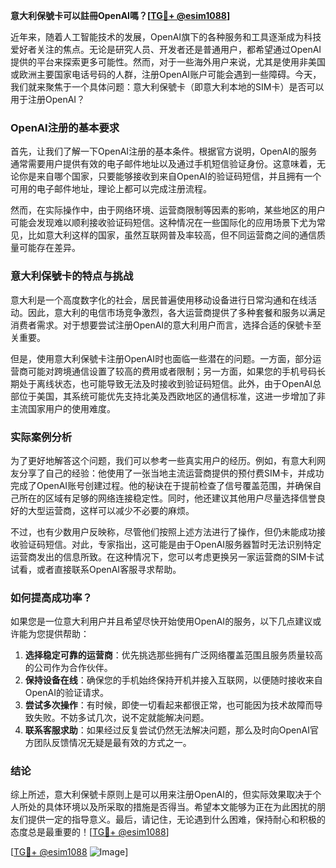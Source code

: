 **意大利保號卡可以註冊OpenAI嗎？[[TG💪+ @esim1088](https://t.me/s/esim1088)]**

近年来，随着人工智能技术的发展，OpenAI旗下的各种服务和工具逐渐成为科技爱好者关注的焦点。无论是研究人员、开发者还是普通用户，都希望通过OpenAI提供的平台来探索更多可能性。然而，对于一些海外用户来说，尤其是使用非美国或欧洲主要国家电话号码的人群，注册OpenAI账户可能会遇到一些障碍。今天，我们就来聚焦于一个具体问题：意大利保號卡（即意大利本地的SIM卡）是否可以用于注册OpenAI？

### OpenAI注册的基本要求

首先，让我们了解一下OpenAI注册的基本条件。根据官方说明，OpenAI的服务通常需要用户提供有效的电子邮件地址以及通过手机短信验证身份。这意味着，无论你是来自哪个国家，只要能够接收到来自OpenAI的验证码短信，并且拥有一个可用的电子邮件地址，理论上都可以完成注册流程。

然而，在实际操作中，由于网络环境、运营商限制等因素的影响，某些地区的用户可能会发现难以顺利接收验证码短信。这种情况在一些国际化的应用场景下尤为常见，比如意大利这样的国家，虽然互联网普及率较高，但不同运营商之间的通信质量可能存在差异。

### 意大利保號卡的特点与挑战

意大利是一个高度数字化的社会，居民普遍使用移动设备进行日常沟通和在线活动。因此，意大利的电信市场竞争激烈，各大运营商提供了多种套餐和服务以满足消费者需求。对于想要尝试注册OpenAI的意大利用户而言，选择合适的保號卡至关重要。

但是，使用意大利保號卡注册OpenAI时也面临一些潜在的问题。一方面，部分运营商可能对跨境通信设置了较高的费用或者限制；另一方面，如果您的手机号码长期处于离线状态，也可能导致无法及时接收到验证码短信。此外，由于OpenAI总部位于美国，其系统可能优先支持北美及西欧地区的通信标准，这进一步增加了非主流国家用户的使用难度。

### 实际案例分析

为了更好地解答这个问题，我们可以参考一些真实用户的经历。例如，有意大利网友分享了自己的经验：他使用了一张当地主流运营商提供的预付费SIM卡，并成功完成了OpenAI账号创建过程。他的秘诀在于提前检查了信号覆盖范围，并确保自己所在的区域有足够的网络连接稳定性。同时，他还建议其他用户尽量选择信誉良好的大型运营商，这样可以减少不必要的麻烦。

不过，也有少数用户反映称，尽管他们按照上述方法进行了操作，但仍未能成功接收验证码短信。对此，专家指出，这可能是由于OpenAI服务器暂时无法识别特定运营商发出的信息所致。在这种情况下，您可以考虑更换另一家运营商的SIM卡试试看，或者直接联系OpenAI客服寻求帮助。

### 如何提高成功率？

如果您是一位意大利用户并且希望尽快开始使用OpenAI的服务，以下几点建议或许能为您提供帮助：

1. **选择稳定可靠的运营商**：优先挑选那些拥有广泛网络覆盖范围且服务质量较高的公司作为合作伙伴。
2. **保持设备在线**：确保您的手机始终保持开机并接入互联网，以便随时接收来自OpenAI的验证请求。
3. **尝试多次操作**：有时候，即使一切看起来都很正常，也可能因为技术故障而导致失败。不妨多试几次，说不定就能解决问题。
4. **联系客服求助**：如果经过反复尝试仍然无法解决问题，那么及时向OpenAI官方团队反馈情况无疑是最有效的方式之一。

### 结论

综上所述，意大利保號卡原则上是可以用来注册OpenAI的，但实际效果取决于个人所处的具体环境以及所采取的措施是否得当。希望本文能够为正在为此困扰的朋友们提供一定的指导意义。最后，请记住，无论遇到什么困难，保持耐心和积极的态度总是最重要的！[[TG💪+ @esim1088](https://t.me/s/esim1088)]

[[TG💪+ @esim1088](https://t.me/s/esim1088) ![Image](https://i.postimg.cc/4NQfJmqS/Snipaste-2025-05-13-00-14-12.png)]
